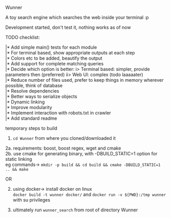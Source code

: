 Wunner

A toy search engine which searches the web inside your terminal :p

Development started, don't test it, nothing works as of now

TODO checklist:

|* Add simple main() tests for each module  
|* For terminal based, show appropriate outputs at each step  
|* Colors etc to be added, beautify the output  
|* Add support for complete matching queries  
|* Decide which option is better: i> Terminal based: simpler, provide parameters then (preferred) ii> Web UI: complex (todo laaaaater)   
|* Reduce number of files used, prefer to keep things in memory wherever possible, think of database  
|* Resolve dependencies  
|* Better ways to serialize objects  
|* Dynamic linking  
|* Improve modularity  
|* Implement interaction with robots.txt in crawler  
|* Add standard readme  

temporary steps to build   

1. `cd Wunner` from where you cloned/downloaded it   

2a. requirements: boost, boost regex, wget and cmake  
2b. use cmake for generating binary, with -DBUILD_STATIC=1 option for static linking  
eg commands-> `mkdir -p build && cd build && cmake -DBUILD_STATIC=1 .. && make`  

OR

2. using docker-> install docker on linux   
`docker build -t wunner docker/` and `docker run -v ${PWD}:/tmp wunner` with su privileges 

3. ultimately run `wunner_search` from root of directory Wunner

